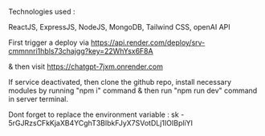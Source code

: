 Technologies used :

ReactJS,
ExpressJS,
NodeJS,
MongoDB,
Tailwind CSS,
openAI API

First trigger a deploy via https://api.render.com/deploy/srv-cmmnnri1hbls73chajgg?key=22WhYsx6F8A

& then visit https://chatgpt-7jxm.onrender.com

If service deactivated, then clone the github repo, install necessary modules by running "npm i" command & then run "npm run dev" command in server terminal.

Dont forget to replace the environment variable : sk - 5rGJRzsCFkKjaXB4YCghT3BlbkFJyX7SVotDLj1IOIBpliYI
